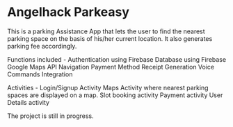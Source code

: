 # Angelhack Parkeasy

This is a parking Assistance App that lets the user to find the nearest parking space on the basis of his/her current location. It also generates parking fee accordingly. 

Functions included - Authentication using Firebase
                     Database using Firebase
                     Google Maps API
                     Navigation 
                     Payment Method
                     Receipt Generation
                     Voice Commands Integration
                     
Activities - Login/Signup Activity
             Maps Activity where nearest parking spaces are displayed on a map.
             Slot booking activity
             Payment activity
             User Details activity
             
The project is still in progress.
             
